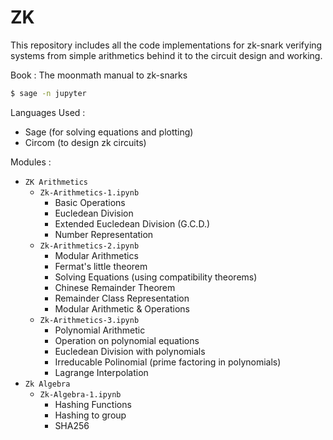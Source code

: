 # ZK

This repository includes all the code implementations for zk-snark verifying systems from simple arithmetics behind it to the circuit design and working.

Book : The moonmath manual to zk-snarks

```sh
$ sage -n jupyter
```

Languages Used :

- Sage (for solving equations and plotting)
- Circom (to design zk circuits)

Modules :

- `ZK Arithmetics`
  - `Zk-Arithmetics-1.ipynb`
    - Basic Operations
    - Eucledean Division
    - Extended Eucledean Division (G.C.D.)
    - Number Representation
  - `Zk-Arithmetics-2.ipynb`
    - Modular Arithmetics
    - Fermat's little theorem
    - Solving Equations (using compatibility theorems)
    - Chinese Remainder Theorem
    - Remainder Class Representation
    - Modular Arithmetic & Operations
  - `Zk-Arithmetics-3.ipynb`
    - Polynomial Arithmetic
    - Operation on polynomial equations
    - Eucledean Division with polynomials
    - Irreducable Polinomial (prime factoring in polynomials)
    - Lagrange Interpolation
- `Zk Algebra`
  - `Zk-Algebra-1.ipynb`
    - Hashing Functions
    - Hashing to group
    - SHA256
